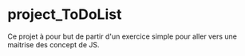 # project_ToDoList
Ce projet à pour but de partir d'un exercice simple pour aller vers une maitrise des concept de JS.
